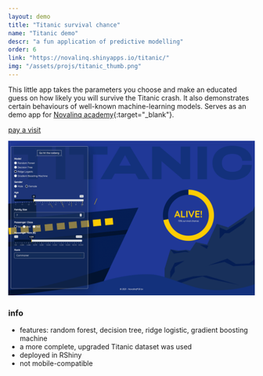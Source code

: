 ```yaml
---
layout: demo
title: "Titanic survival chance"
name: "Titanic demo"
descr: "a fun application of predictive modelling"
order: 6
link: "https://novalinq.shinyapps.io/titanic/"
img: "/assets/projs/titanic_thumb.png"
---
```



This little app takes the parameters you choose and make 
an educated guess on how likely you will survive the Titanic crash. 
It also demonstrates certain behaviours of well-known machine-learning models.
Serves as an demo app for [Novalinq academy](https://www.novalinq.nl/academy){:target="_blank"}.

<p class="demo_link"><a href="https://novalinq.shinyapps.io/titanic/" target="_blank">pay a visit</a></p>

![](/assets/proj_scr/titanic-2.png)


### info

* features: random forest, decision tree, ridge logistic, gradient boosting machine
* a more complete, upgraded Titanic dataset was used
* deployed in RShiny
* not mobile-compatible